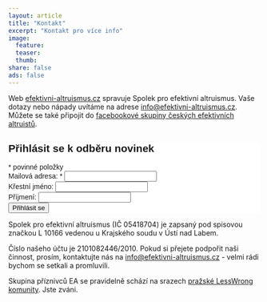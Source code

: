 ```yaml
---
layout: article
title: "Kontakt"
excerpt: "Kontakt pro více info"
image:
  feature:
  teaser:
  thumb:
share: false
ads: false
---
```


Web [efektivni-altruismus.cz](http://www.efektivni-altruismus.cz) spravuje
Spolek pro efektivní altruismus. Vaše dotazy nebo nápady uvítáme na adrese
<info@efektivni-altruismus.cz>.
Můžete se také připojit do [facebookové skupiny českých efektivních
altruistů](https://www.facebook.com/groups/efektivnialtruismuscz).

<!-- Begin MailChimp Signup Form -->
<link href="//cdn-images.mailchimp.com/embedcode/classic-10_7.css" rel="stylesheet" type="text/css">
<style type="text/css">
	#mc_embed_signup{background:#fff; clear:left; font:14px Helvetica,Arial,sans-serif; }
	/* Add your own MailChimp form style overrides in your site stylesheet or in this style block.
	   We recommend moving this block and the preceding CSS link to the HEAD of your HTML file. */
</style>
<div id="mc_embed_signup">
<form action="//efektivni-altruismus.us14.list-manage.com/subscribe/post?u=15335b0eeb05fa20bca2bde01&amp;id=a35ca5bc77" method="post" id="mc-embedded-subscribe-form" name="mc-embedded-subscribe-form" class="validate" target="_blank" novalidate>
    <div id="mc_embed_signup_scroll">
	<h2>Přihlásit se k odběru novinek</h2>
<div class="indicates-required"><span class="asterisk">*</span> povinné položky</div>
<div class="mc-field-group">
	<label for="mce-EMAIL">Mailová adresa: <span class="asterisk">*</span>
</label>
	<input type="email" value="" name="EMAIL" class="required email" id="mce-EMAIL">
</div>
<div class="mc-field-group">
	<label for="mce-FNAME">Křestní jméno:</label>
	<input type="text" value="" name="FNAME" class="" id="mce-FNAME">
</div>
<div class="mc-field-group">
	<label for="mce-LNAME">Příjmení:</label>
	<input type="text" value="" name="LNAME" class="" id="mce-LNAME">
</div>
	<div id="mce-responses" class="clear">
		<div class="response" id="mce-error-response" style="display:none"></div>
		<div class="response" id="mce-success-response" style="display:none"></div>
	</div>    <!-- real people should not fill this in and expect good things - do not remove this or risk form bot signups-->
    <div style="position: absolute; left: -5000px;" aria-hidden="true"><input type="text" name="b_15335b0eeb05fa20bca2bde01_a35ca5bc77" tabindex="-1" value=""></div>
    <div class="clear"><input type="submit" value="Přihlásit se" name="subscribe" id="mc-embedded-subscribe" class="button"></div>
    </div>
</form>
</div>

<!--End mc_embed_signup-->

Spolek pro efektivní altruismus (IČ 05418704) je zapsaný pod spisovou značkou
L 10166 vedenou u Krajského soudu v Ústí nad Labem.

Číslo našeho účtu je 2101082446/2010. Pokud si přejete podpořit naši činnost,
prosím, kontaktujte nás na <info@efektivni-altruismus.cz> -
velmi rádi bychom se setkali a promluvili.

Skupina příznivců EA se pravidelně schází na srazech [pražské LessWrong
komunity](http://lesswrong.cz/). Jste zváni.
